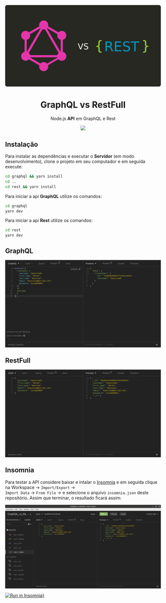 <img src="./Static/graphql_vs_rest.png">
<h1 align="center">GraphQL vs RestFull</h1>
<p align="center">Node.js <strong>API</strong> em GraphQL e Rest</p>

<p align="center">
  <a aria-label="Versão do Node" href="https://github.com/nodejs/node/blob/master/doc/changelogs/CHANGELOG_V12.md#12.16.1">
    <img src="https://img.shields.io/badge/node.js@lts-12.16.1-informational?logo=Node.JS"></img>
  </a>
</p>

## Instalação 
Para instalar as dependências e executar o **Servidor** (em modo desenvolvimento), clone o projeto em seu computador e em seguida execute:
```bash
cd graphql && yarn install
cd ..
cd rest && yarn install
```

Para iniciar a api **GraphQL** utilize os comandos:
```bash
cd graphql
yarn dev
```

Para iniciar a api **Rest** utilize os comandos:
```bash
cd rest
yarn dev
```

## GraphQL
<img align="center" src="./Static/GraphQl.png">


## RestFull
<img align="center" src="./Static/RestFull.png">

## Insomnia 
Para testar a API considere baixar e intalar o [Insomnia](https://insomnia.rest/download/) e em seguida clique na Workspace → `Import/Export` →  
`Import Data` → `From File` → e selecione o arquivo `insomnia.json` deste repositório. Assim que terminar, o resultado ficará assim:

<img align="center" src="./Static/Insomnia.png"></img>

[![Run in Insomnia}](https://insomnia.rest/images/run.svg)](https://insomnia.rest/run/?label=GraphQL_vs_RestFull&uri=https%3A%2F%2Fraw.githubusercontent.com%2Frhuanos%2FGraphQL_vs_Rest%2Fmaster%2Finsomnia.json)